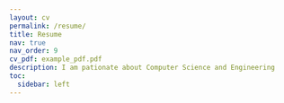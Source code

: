 ```yaml
---
layout: cv
permalink: /resume/
title: Resume
nav: true
nav_order: 9
cv_pdf: example_pdf.pdf
description: I am pationate about Computer Science and Engineering
toc:
  sidebar: left
---
```

